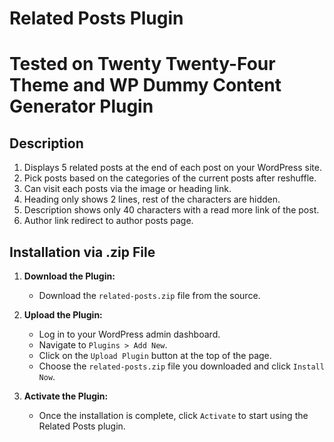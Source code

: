 # Related Posts Plugin

# Tested on Twenty Twenty-Four Theme and WP Dummy Content Generator Plugin 

## Description

1. Displays 5 related posts at the end of each post on your WordPress site. 
2. Pick posts based on the categories of the current posts after reshuffle. 
3. Can visit each posts via the image or heading link.
4. Heading only shows 2 lines, rest of the characters are hidden. 
5. Description shows only 40 characters with a read more link of the post. 
6. Author link redirect to author posts page. 

## Installation via .zip File

1. **Download the Plugin:**
   - Download the `related-posts.zip` file from the source.

2. **Upload the Plugin:**
   - Log in to your WordPress admin dashboard.
   - Navigate to `Plugins > Add New`.
   - Click on the `Upload Plugin` button at the top of the page.
   - Choose the `related-posts.zip` file you downloaded and click `Install Now`.

3. **Activate the Plugin:**
   - Once the installation is complete, click `Activate` to start using the Related Posts plugin.